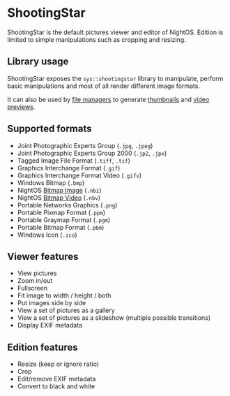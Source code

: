 # ShootingStar

ShootingStar is the default pictures viewer and editor of NightOS. Edition is limited to simple manipulations such as cropping and resizing.

## Library usage

ShootingStar exposes the `sys::shootingstar` library to manipulate, perform basic manipulations and most of all render different image formats.

It can also be used by [file managers](../specs/services/integration/file-managers.md) to generate [thumbnails](../specs/services/integration/file-managers.md#0x2000-getthumbnail) and [video previews](../specs/services/integration/file-managers.md#0x2100-getvideopreview).

## Supported formats

- Joint Photographic Experts Group (`.jpg`, `.jpeg`)
- Joint Photographic Experts Group 2000 (`.jp2`, `.jpx`)
- Tagged Image File Format (`.tiff`, `.tif`)
- Graphics Interchange Format (`.gif`)
- Graphics Interchange Format Video (`.gifv`)
- Windows Bitmap (`.bmp`)
- NightOS [Bitmap Image](../specs/kernel/data-structures.md#bitmap-images) (`.nbi`)
- NightOS [Bitmap Video](../specs/kernel/data-structures.md#bitmap-videos) (`.nbv`)
- Portable Networks Graphics (`.png`)
- Portable Pixmap Format (`.ppm`)
- Portable Graymap Format (`.pgm`)
- Portable Bitmap Format (`.pbm`)
- Windows Icon (`.ico`)

## Viewer features

- View pictures
- Zoom in/out
- Fullscreen
- Fit image to width / height / both
- Put images side by side
- View a set of pictures as a gallery
- View a set of pictures as a slideshow (multiple possible transitions)
- Display EXIF metadata

## Edition features

- Resize (keep or ignore ratio)
- Crop
- Edit/remove EXIF metadata
- Convert to black and white
